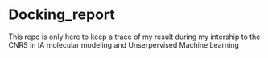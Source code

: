 # Docking_report
This repo is only here to keep a trace of my result during my intership to the CNRS in IA molecular modeling and Unserpervised Machine Learning
